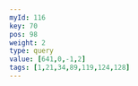 ```yaml
---
myId: 116
key: 70
pos: 98
weight: 2
type: query
value: [641,0,-1,2]
tags: [1,21,34,89,119,124,128]
---
```

